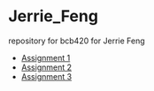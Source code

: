 # Jerrie_Feng
repository for bcb420 for Jerrie Feng

* [Assignment 1](https://github.com/bcb420-2022/Jerrie_Feng/blob/main/A1_BCB420.html)
* [Assignment 2](https://github.com/bcb420-2022/Jerrie_Feng/blob/main/A2_jerriefeng.html)
* [Assignment 3](https://github.com/bcb420-2022/Jerrie_Feng/blob/main/A3_JerrieFeng.html)
